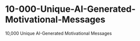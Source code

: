 # 10-000-Unique-AI-Generated-Motivational-Messages
10,000 Unique AI-Generated Motivational Messages  
